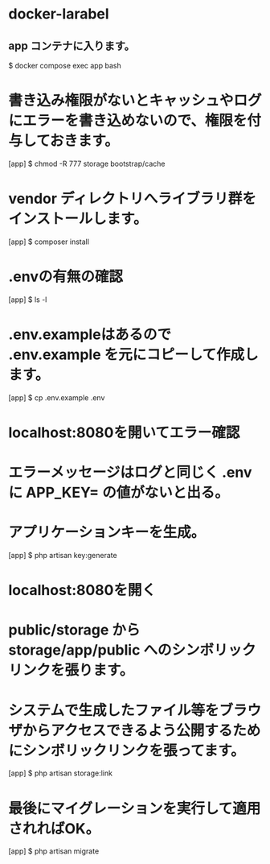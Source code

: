 # docker-larabel

## app コンテナに入ります。
$ docker compose exec app bash

# 書き込み権限がないとキャッシュやログにエラーを書き込めないので、権限を付与しておきます。
[app] $ chmod -R 777 storage bootstrap/cache

# vendor ディレクトリへライブラリ群をインストールします。
[app] $ composer install

# .envの有無の確認
[app] $ ls -l

# .env.exampleはあるので .env.example を元にコピーして作成します。
[app] $ cp .env.example .env

# localhost:8080を開いてエラー確認
# エラーメッセージはログと同じく .env に APP_KEY= の値がないと出る。
# アプリケーションキーを生成。
[app] $ php artisan key:generate

# localhost:8080を開く
# public/storage から storage/app/public へのシンボリックリンクを張ります。
# システムで生成したファイル等をブラウザからアクセスできるよう公開するためにシンボリックリンクを張ってます。
[app] $ php artisan storage:link

# 最後にマイグレーションを実行して適用されればOK。
[app] $ php artisan migrate
